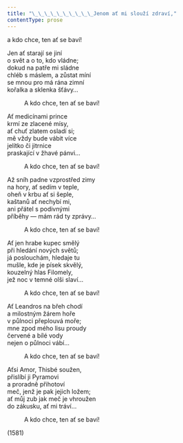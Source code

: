 ```yaml
---
title: "\_\_\_\_\_\_\_\_\_\_Jenom ať mi slouží zdraví,"
contentType: prose
---
```


<section>

a kdo chce, ten ať se baví!

Jen ať starají se jiní  
o svět a o to, kdo vládne;  
dokud na patře mi sládne  
chléb s máslem, a zůstat míní  
se mnou pro má rána zimní  
kořalka a sklenka šťávy…

          A kdo chce, ten ať se baví!

Ať medicínami prince  
krmí ze zlacené mísy,  
ať chuť zlatem osladí si;  
mě vždy bude vábit více  
jelítko či jitrnice  
praskající v žhavé pánvi…

          A kdo chce, ten ať se baví!

Až sníh padne vzprostřed zimy  
na hory, ať sedím v teple,  
oheň v krbu ať si šeple,  
kaštanů ať nechybí mi,  
ani přátel s podivnými  
příběhy — mám rád ty zprávy…

          A kdo chce, ten ať se baví!

Ať jen hrabe kupec smělý  
při hledání nových světů;  
já poslouchám, hledaje tu  
mušle, kde je písek skvělý,  
kouzelný hlas Filomely,  
jež noc v temné olši slaví…

          A kdo chce, ten ať se baví!

Ať Leandros na břeh chodí  
a milostným žárem hoře  
v půlnoci přeplouvá moře;  
mne zpod mého lisu proudy  
červené a bílé vody  
nejen o půlnoci vábí…

          A kdo chce, ten ať se baví!

Aťsi Amor, Thisbé soužen,  
přislíbí ji Pyramovi  
a proradně přihotoví  
meč, jenž je pak jejich ložem;  
ať můj zub jak meč je vhroužen  
do zákusku, ať mi tráví…

          A kdo chce, ten ať se baví!

(1581)

</section>
